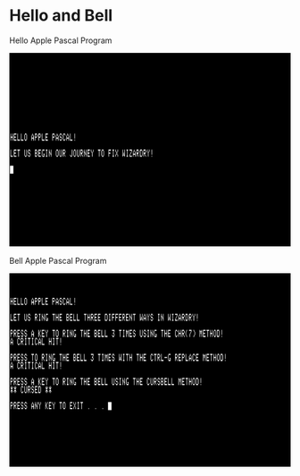 # Hello and Bell
Hello Apple Pascal Program

<img src="resources/hello-pascal-02.png" alt="Hello Apple Pascal"/>

Bell Apple Pascal Program

<img src="resources/bell-pascal-01.png" alt="Hello Apple Pascal"/>
